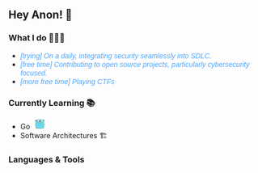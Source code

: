 <h2 align="left"> Hey Anon! 👋 </h2>

### What I do 👨🏼‍💻 

<ul align="left">
  <li><span style="font-family:'Comic Sans MS',cursive,sans-serif; color:#4da6ff; font-style:italic;">[trying] On a daily, integrating security seamlessly into SDLC.</span></li>
  <li><span style="font-family:'Comic Sans MS',cursive,sans-serif; color:#4da6ff; font-style:italic;">[free time] Contributing to open source projects, particularly cybersecurity focused.</span></li>
  <li><span style="font-family:'Comic Sans MS',cursive,sans-serif; color:#4da6ff; font-style:italic;">[more free time] Playing CTFs</span></li>
</ul>


### Currently Learning 📚 
- Go <img src="https://raw.githubusercontent.com/devicons/devicon/master/icons/go/go-original.svg" width="30" height="20" alt="go icon" />
- Software Architectures 🏗️

### Languages & Tools
